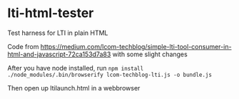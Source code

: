 # lti-html-tester
Test harness for LTI in plain HTML

Code from https://medium.com/lcom-techblog/simple-lti-tool-consumer-in-html-and-javascript-72ca153d7a83 with some slight changes

After you have node installed, run
`npm install`
`./node_modules/.bin/browserify lcom-techblog-lti.js -o bundle.js`

Then open up ltilaunch.html in a webbrowser
